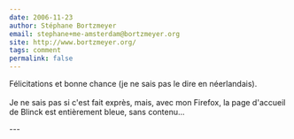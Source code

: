 ```yaml
---
date: 2006-11-23
author: Stéphane Bortzmeyer
email: stephane+me-amsterdam@bortzmeyer.org
site: http://www.bortzmeyer.org/
tags: comment
permalink: false
---
```


<p>Félicitations et bonne chance (je ne sais pas le dire en néerlandais).<br />
<br />
Je ne sais pas si c'est fait exprès, mais, avec mon Firefox, la page d'accueil de Blinck est entièrement bleue, sans contenu...<br />
</p>
---